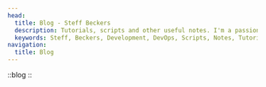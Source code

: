 ```yaml
---
head:
  title: Blog - Steff Beckers
  description: Tutorials, scripts and other useful notes. I'm a passionate developer with a strong focus on web development and DevOps. I thrive on learning and working with the latest technologies and frameworks to continuously grow my expertise. I enjoy collaborating as part of a team in an agile environment, where I can contribute to building impactful solutions. I'm detail-oriented, committed to getting things right, and understand that even the smallest details can make a big difference.
  keywords: Steff, Beckers, Development, DevOps, Scripts, Notes, Tutorials, Blog
navigation:
  title: Blog
---
```


::blog
::

